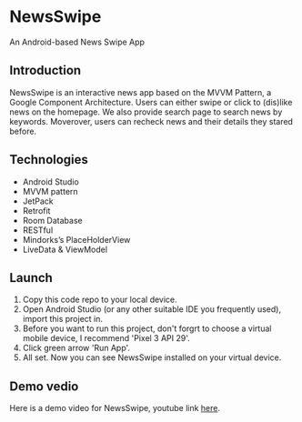 # NewsSwipe
An Android-based News Swipe App
## Introduction
NewsSwipe is an interactive news app based on the MVVM Pattern, a Google Component Architecture. Users can either swipe or click to (dis)like news on the homepage. We also provide search page to search news by keywords. Moverover, users can recheck news and their details they stared before.

## Technologies
- Android Studio
- MVVM pattern
- JetPack
- Retrofit 
- Room Database
- RESTful
- Mindorks’s PlaceHolderView
- LiveData & ViewModel

## Launch
1. Copy this code repo to your local device.
2. Open Android Studio (or any other suitable IDE you frequently used), import this project in.
3. Before you want to run this project, don't forgrt to choose a virtual mobile device, I recommend 'Pixel 3 API 29'.
5. Click green arrow 'Run App'.
6. All set. Now you can see NewsSwipe installed on your virtual device. 

## Demo vedio
Here is a demo video for NewsSwipe, youtube link [here](https://youtu.be/4wKgVrIKnTo).
